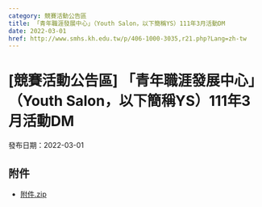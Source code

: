 ```yaml
---
category: 競賽活動公告區
title: 「青年職涯發展中心」（Youth Salon，以下簡稱YS）111年3月活動DM
date: 2022-03-01
href: http://www.smhs.kh.edu.tw/p/406-1000-3035,r21.php?Lang=zh-tw
---
```


# [競賽活動公告區] 「青年職涯發展中心」（Youth Salon，以下簡稱YS）111年3月活動DM

發布日期：2022-03-01



## 附件

- [附件.zip](https://www.smhs.kh.edu.tw/app/index.php?Action=downloadfile&file=WVhSMFlXTm9Mekk0TDNCMFlWOHlOemMwWHpneE5qazVPRE5mTURVd09EVXVlbWx3&fname=DGGGROTSYWQO41XX50LKSWHGRK30OOLKDGUWTSKK4125MLVWKPROVTPOUSSSPKPO)
